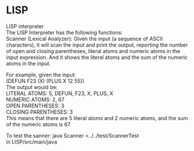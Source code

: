 # LISP
LISP interpreter  
The LISP Interpreter has the following functions:   
Scanner (Lexical Analyzer): Given the input (a sequence of ASCII characters), it will scan the input and print the output, reporting the number of open and closing parentheses, literal atoms and numeric atoms in the input expression. And it shows the literal atoms and the sum of the numeric atoms in the input.   

For example, given the input:  
(DEFUN F23 (X) (PLUS X 12 55))    
The output would be:  
LITERAL ATOMS: 5, DEFUN, F23, X, PLUS, X    
NUMERIC ATOMS: 2, 67     
OPEN PARENTHESES: 3  
CLOSING PARENTHESES: 3  
This means that there are 5 literal atoms and 2 numeric atoms, and the sum of the numeric atoms is 67. 

To test the sanner:
java Scanner <../../test/ScannerTest    
in LISP/src/main/java




